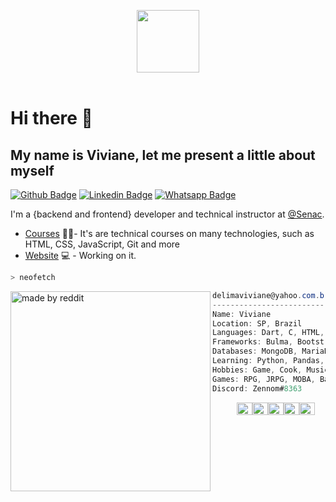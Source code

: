 <p align="center">
  <img src="https://raw.githubusercontent.com/coderjojo/coderjojo/master/img/github.gif" width=100>
  <br><br>
 
# Hi there 👋

## My name is Viviane, let me present a little about myself
  
[![Github Badge](https://img.shields.io/badge/GitHub-100000?style=for-the-badge&logo=github&logoColor=white&link=https://github.com/zennom)](https://github.com/zennom)
[![Linkedin Badge](https://img.shields.io/badge/LinkedIn-0077B5?style=for-the-badge&logo=linkedin&logoColor=white&link=https://www.linkedin.com/in/vivianelf/)](https://www.linkedin.com/in/vivianelf/)
[![Whatsapp Badge](	https://img.shields.io/badge/WhatsApp-25D366?style=for-the-badge&logo=whatsapp&logoColor=white&link=https://wa.me/5511992583178)](https://wa.me/5511992583178)
  
I'm a {backend and frontend} developer and technical instructor at [@Senac](https://www.sp.senac.br/senac-largo-treze).

- [Courses](https://www.sp.senac.br/senac-largo-treze/cursos-tecnicos/curso-tecnico-em-informatica-1#a) :woman_teacher:- It's are technical courses on many technologies, such as HTML, CSS, JavaScript, Git and more
- [Website](-) 💻 - Working on it.
  
```zsh
> neofetch
```
<img align="left" src="https://i.redd.it/rh3aqcncndk71.jpg" alt="made by reddit" width="320" /> 

```csharp
delimaviviane@yahoo.com.br
-------------------------
Name: Viviane
Location: SP, Brazil
Languages: Dart, C, HTML, CSS, JavaScript, PHP
Frameworks: Bulma, Bootstrap, NodeJS, Laravel
Databases: MongoDB, MariaDB, MySQL
Learning: Python, Pandas, R, Data Science
Hobbies: Game, Cook, Music, Movies, Book
Games: RPG, JRPG, MOBA, BattleRoyale
Discord: Zennom#8363
```
<p align="left">
  &nbsp; &nbsp; &nbsp; &nbsp; &nbsp;
  <img alt="#474342" src="https://via.placeholder.com/15/474342/000000?text=+" width="25" height="20" /><img alt="#fbedf6" src="https://via.placeholder.com/15/fbedf6/000000?text=+" width="25" height="20" /><img alt="#c9594d" src="https://via.placeholder.com/15/c9594d/000000?text=+" width="25" height="20" /><img alt="#f8b9b2" src="https://via.placeholder.com/15/f8b9b2/000000?text=+" width="25" height="20" /><img alt="#ae9c9d" src="https://via.placeholder.com/15/ae9c9d/000000?text=+" width="25" height="20" />
</p>

